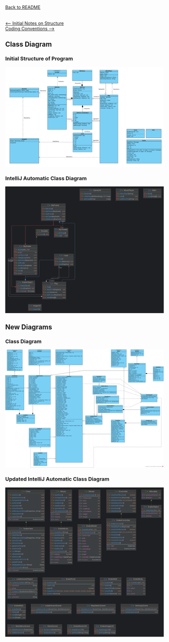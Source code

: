 [Back to README](../README.md)\
\
\
[<-- Initial Notes on Structure](notesOnStructure.md)\
[Coding Conventions -->](codingConventions.md)


## Class Diagram
### Initial Structure of Program

![Initial Class Diagram](../assets/COMP2013cwClass.png)

### IntelliJ Automatic Class Diagram

![IntelliJ Class Diagram](../assets/generatedClassDiagram.png)

## New Diagrams
### Class Diagram
![Updated Class Diagram](../assets/snakeClassDiagram.png)

### Updated IntelliJ Automatic Class Diagram
![InteliJ Updated Class Diagram](../assets/generatedUpdateClassDiagram.png)